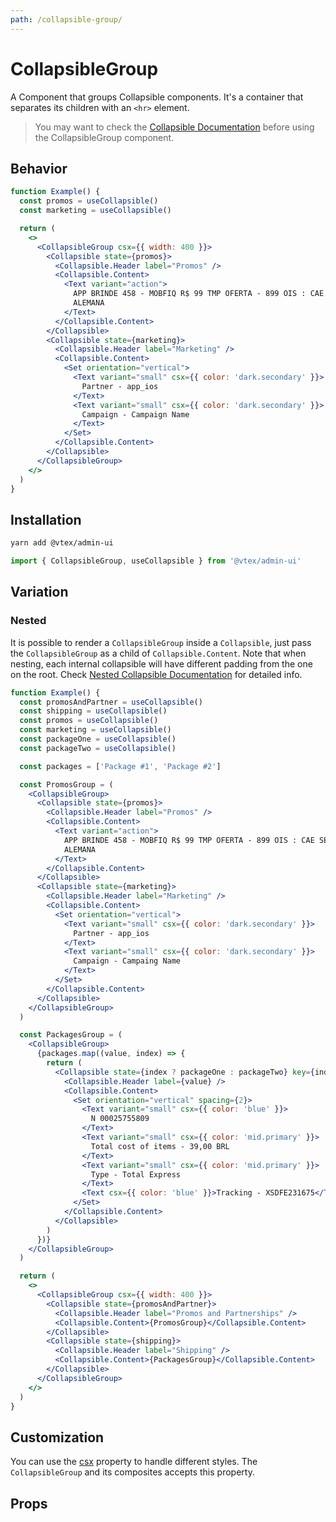 ```yaml
---
path: /collapsible-group/
---
```


# CollapsibleGroup

A Component that groups Collapsible components. It's a container that separates its children with an `<hr>` element.

<blockquote palette="blue">

You may want to check the [Collapsible Documentation](/collapsible/) before using the CollapsibleGroup component.

</blockquote>

## Behavior

```jsx
function Example() {
  const promos = useCollapsible()
  const marketing = useCollapsible()

  return (
    <>
      <CollapsibleGroup csx={{ width: 400 }}>
        <Collapsible state={promos}>
          <Collapsible.Header label="Promos" />
          <Collapsible.Content>
            <Text variant="action">
              APP BRINDE 458 - MOBFIQ R$ 99 TMP OFERTA - 899 OIS : CAE SEMANA -
              ALEMANA
            </Text>
          </Collapsible.Content>
        </Collapsible>
        <Collapsible state={marketing}>
          <Collapsible.Header label="Marketing" />
          <Collapsible.Content>
            <Set orientation="vertical">
              <Text variant="small" csx={{ color: 'dark.secondary' }}>
                Partner - app_ios
              </Text>
              <Text variant="small" csx={{ color: 'dark.secondary' }}>
                Campaign - Campaign Name
              </Text>
            </Set>
          </Collapsible.Content>
        </Collapsible>
      </CollapsibleGroup>
    </>
  )
}
```

## Installation

```sh isStatic
yarn add @vtex/admin-ui
```

```jsx isStatic
import { CollapsibleGroup, useCollapsible } from '@vtex/admin-ui'
```

## Variation

### Nested

It is possible to render a `CollapsibleGroup` inside a `Collapsible`, just pass the `CollapsibleGroup` as a child of `Collapsible.Content`. Note that when nesting, each internal collapsible will have different padding from the one on the root. Check [Nested Collapsible Documentation](/collapsible/#nested) for detailed info.

```jsx
function Example() {
  const promosAndPartner = useCollapsible()
  const shipping = useCollapsible()
  const promos = useCollapsible()
  const marketing = useCollapsible()
  const packageOne = useCollapsible()
  const packageTwo = useCollapsible()

  const packages = ['Package #1', 'Package #2']

  const PromosGroup = (
    <CollapsibleGroup>
      <Collapsible state={promos}>
        <Collapsible.Header label="Promos" />
        <Collapsible.Content>
          <Text variant="action">
            APP BRINDE 458 - MOBFIQ R$ 99 TMP OFERTA - 899 OIS : CAE SEMANA -
            ALEMANA
          </Text>
        </Collapsible.Content>
      </Collapsible>
      <Collapsible state={marketing}>
        <Collapsible.Header label="Marketing" />
        <Collapsible.Content>
          <Set orientation="vertical">
            <Text variant="small" csx={{ color: 'dark.secondary' }}>
              Partner - app_ios
            </Text>
            <Text variant="small" csx={{ color: 'dark.secondary' }}>
              Campaign - Campaing Name
            </Text>
          </Set>
        </Collapsible.Content>
      </Collapsible>
    </CollapsibleGroup>
  )

  const PackagesGroup = (
    <CollapsibleGroup>
      {packages.map((value, index) => {
        return (
          <Collapsible state={index ? packageOne : packageTwo} key={index}>
            <Collapsible.Header label={value} />
            <Collapsible.Content>
              <Set orientation="vertical" spacing={2}>
                <Text variant="small" csx={{ color: 'blue' }}>
                  N 00025755809
                </Text>
                <Text variant="small" csx={{ color: 'mid.primary' }}>
                  Total cost of items - 39,00 BRL
                </Text>
                <Text variant="small" csx={{ color: 'mid.primary' }}>
                  Type - Total Express
                </Text>
                <Text csx={{ color: 'blue' }}>Tracking - XSDFE231675</Text>
              </Set>
            </Collapsible.Content>
          </Collapsible>
        )
      })}
    </CollapsibleGroup>
  )

  return (
    <>
      <CollapsibleGroup csx={{ width: 400 }}>
        <Collapsible state={promosAndPartner}>
          <Collapsible.Header label="Promos and Partnerships" />
          <Collapsible.Content>{PromosGroup}</Collapsible.Content>
        </Collapsible>
        <Collapsible state={shipping}>
          <Collapsible.Header label="Shipping" />
          <Collapsible.Content>{PackagesGroup}</Collapsible.Content>
        </Collapsible>
      </CollapsibleGroup>
    </>
  )
}
```

## Customization

You can use the [csx](/theming/inline-styles/#styles--csx) property to handle different styles. The `CollapsibleGroup` and its composites accepts this property.

## Props

<propdetails heading="CollapsibleGroup" component="CollapsibleGroup"></propdetails>
